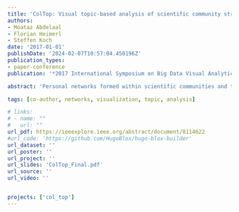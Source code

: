 ```yaml
---
title: 'ColTop: Visual topic-based analysis of scientific community structure'
authors:
- Moataz Abdelaal
- Florian Heimerl
- Steffen Koch
date: '2017-01-01'
publishDate: '2024-02-07T10:57:04.450196Z'
publication_types:
- paper-conference
publication: '*2017 International Symposium on Big Data Visual Analytics (BDVA)*'

abstract: 'Personal networks formed within scientific communities and the collaborations they yield are one of the driving forces behind innovation and new discoveries. Luckily, successful collaboration produces analyzable data points in the form of publications that allow us to learn and understand some of the connections and collaborative structures in a scientific community. Co-author information is one important aspect of this, and various solutions to the fundamental visualization problems of co-author graphs exist. In this work, we introduce ColTop, a multi-level, interactive graph visualization system that allows users to effectively analyze publication data. It combines coauthor information with other meta-data and information extracted from textual content to support comprehensive analyses. ColTop includes a novel, heuristics-based approach to create a meaningful abstraction of co-author networks, and enriches them with topic information. To demonstrate the applicability of our approach, we discuss an example analysis scenario based on a practical data set.'

tags: [co-author, networks, visualization, topic, analysis]

# links:
# - name: ""
#   url: ""
url_pdf: https://ieeexplore.ieee.org/abstract/document/8114622
#url_code: 'https://github.com/HugoBlox/hugo-blox-builder'
url_dataset: ''
url_poster: ''
url_project: ''
url_slides: 'ColTop_Final.pdf'
url_source: ''
url_video: ''


projects: ['col_top']
---
```

